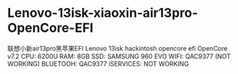 # Lenovo-13isk-xiaoxin-air13pro-OpenCore-EFI
联想小新air13pro黑苹果EFI
Lenovo 13isk hackintosh opencore efi
OpenCore v7.2
CPU: 6200U
RAM: 8GB
SSD: SAMSUNG 960 EVO
WIFI: QAC9377 (NOT WORKING)
BLUETOOH: QAC9377
iSERVICES: NOT WORKING
